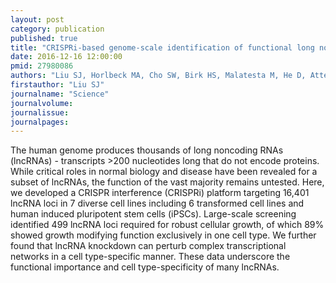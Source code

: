 ```yaml
---
layout: post
category: publication
published: true
title: "CRISPRi-based genome-scale identification of functional long noncoding RNA loci in human cells."
date: 2016-12-16 12:00:00
pmid: 27980086
authors: "Liu SJ, Horlbeck MA, Cho SW, Birk HS, Malatesta M, He D, Attenello FJ, Villalta JE, Cho MY, Chen Y, Mandegar MA, Olvera MP, Gilbert LA, Conklin BR, Chang HY, Weissman JS, Lim DA"
firstauthor: "Liu SJ"
journalname: "Science"
journalvolume: 
journalissue: 
journalpages: 
---
```


The human genome produces thousands of long noncoding RNAs (lncRNAs) - transcripts &gt;200 nucleotides long that do not encode proteins. While critical roles in normal biology and disease have been revealed for a subset of lncRNAs, the function of the vast majority remains untested. Here, we developed a CRISPR interference (CRISPRi) platform targeting 16,401 lncRNA loci in 7 diverse cell lines including 6 transformed cell lines and human induced pluripotent stem cells (iPSCs). Large-scale screening identified 499 lncRNA loci required for robust cellular growth, of which 89% showed growth modifying function exclusively in one cell type. We further found that lncRNA knockdown can perturb complex transcriptional networks in a cell type-specific manner. These data underscore the functional importance and cell type-specificity of many lncRNAs.

